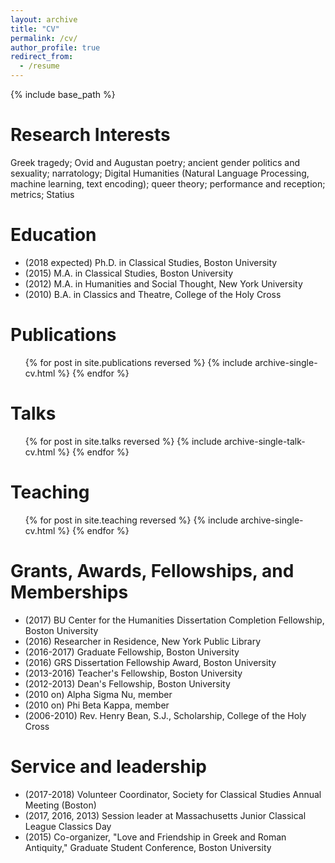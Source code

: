 ```yaml
---
layout: archive
title: "CV"
permalink: /cv/
author_profile: true
redirect_from:
  - /resume
---
```


{% include base_path %}

Research Interests
======
Greek tragedy; Ovid and Augustan poetry; ancient gender politics and sexuality; narratology; Digital Humanities (Natural Language Processing, machine learning, text encoding); queer theory; performance and reception; metrics; Statius

Education
======
* (2018 expected) Ph.D. in Classical Studies, Boston University
* (2015) M.A. in Classical Studies, Boston University
* (2012) M.A. in Humanities and Social Thought, New York University
* (2010) B.A. in Classics and Theatre, College of the Holy Cross

Publications
======
  <ul>{% for post in site.publications reversed %}
    {% include archive-single-cv.html %}
  {% endfor %}</ul>
  
Talks
======
  <ul>{% for post in site.talks reversed %}
    {% include archive-single-talk-cv.html %}
  {% endfor %}</ul>
  
Teaching
======
  <ul>{% for post in site.teaching reversed %}
    {% include archive-single-cv.html %}
  {% endfor %}</ul>
  
Grants, Awards, Fellowships, and Memberships
======
* (2017) BU Center for the Humanities Dissertation Completion Fellowship, Boston University
* (2016) Researcher in Residence, New York Public Library
* (2016-2017) Graduate Fellowship, Boston University
* (2016) GRS Dissertation Fellowship Award, Boston University
* (2013-2016) Teacher's Fellowship, Boston University
* (2012-2013) Dean's Fellowship, Boston University
* (2010 on) Alpha Sigma Nu, member
* (2010 on) Phi Beta Kappa, member
* (2006-2010) Rev. Henry Bean, S.J., Scholarship, College of the Holy Cross

Service and leadership
======
* (2017-2018) Volunteer Coordinator, Society for Classical Studies Annual Meeting (Boston)
* (2017, 2016, 2013) Session leader at Massachusetts Junior Classical League Classics Day
* (2015) Co-organizer, "Love and Friendship in Greek and Roman Antiquity," Graduate Student Conference, Boston University
